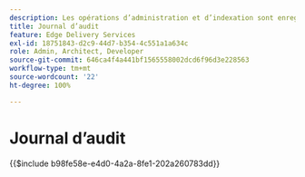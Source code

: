 ```yaml
---
description: Les opérations d’administration et d’indexation sont enregistrées dans un journal d’audit qui peut être interrogé via un point d’entrée d’administration.
title: Journal d’audit
feature: Edge Delivery Services
exl-id: 18751843-d2c9-44d7-b354-4c551a1a634c
role: Admin, Architect, Developer
source-git-commit: 646ca4f4a441bf1565558002dcd6f96d3e228563
workflow-type: tm+mt
source-wordcount: '22'
ht-degree: 100%

---
```


# Journal d’audit

{{$include b98fe58e-e4d0-4a2a-8fe1-202a260783dd}}
